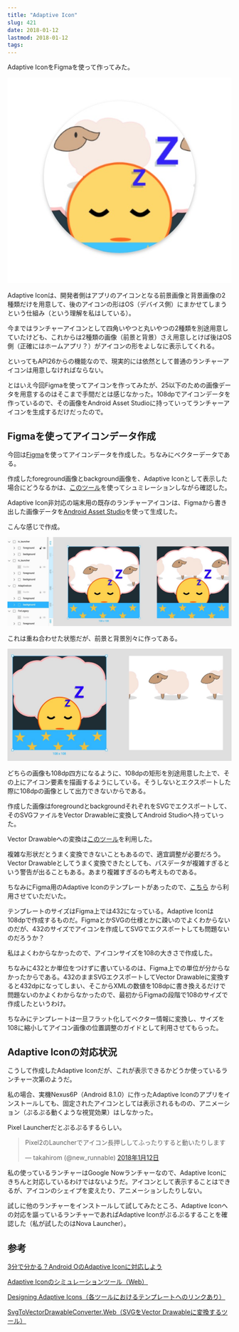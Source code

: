 ```yaml
---
title: "Adaptive Icon"
slug: 421
date: 2018-01-12
lastmod: 2018-01-12
tags: 
---
```


Adaptive IconをFigmaを使って作ってみた。

![Adaptive icon](adaptive_icon.jpg)

Adaptive Iconは、開発者側はアプリのアイコンとなる前景画像と背景画像の2種類だけを用意して、後のアイコンの形はOS（デバイス側）にまかせてしまうという仕組み（という理解を私はしている）。

今まではランチャーアイコンとして四角いやつと丸いやつの2種類を別途用意していたけども、これからは2種類の画像（前景と背景）さえ用意しとけば後はOS側（正確にはホームアプリ？）がアイコンの形をよしなに表示してくれる。

といってもAPI26からの機能なので、現実的には依然として普通のランチャーアイコンは用意しなければならない。

とはいえ今回Figmaを使ってアイコンを作ってみたが、25以下のための画像データを用意するのはそこまで手間だとは感じなかった。108dpでアイコンデータを作っているので、その画像をAndroid Asset Studioに持っていってランチャーアイコンを生成するだけだったので。


## Figmaを使ってアイコンデータ作成


今回は<a href="https://www.figma.com/">Figma</a>を使ってアイコンデータを作成した。ちなみにベクターデータである。

作成したforeground画像とbackground画像を、Adaptive Iconとして表示した場合にどうなるかは、<a href="https://adapticon.tooo.io/">このツール</a>を使ってシュミレーションしながら確認した。

Adaptive Icon非対応の端末用の既存のランチャーアイコンは、Figmaから書き出した画像データを<a href="https://romannurik.github.io/AndroidAssetStudio/index.html">Android Asset Studio</a>を使って生成した。

こんな感じで作成。

![Icons](icons.jpg)

これは重ね合わせた状態だが、前景と背景別々に作ってある。

![Fore back](fore_back.jpg)

どちらの画像も108dp四方になるように、108dpの矩形を別途用意した上で、その上にアイコン要素を描画するようにしている。そうしないとエクスポートした際に108dpの画像として出力できないからである。

作成した画像はforegroundとbackgroundそれぞれをSVGでエクスポートして、そのSVGファイルをVector Drawableに変換してAndroid Studioへ持っていった。

Vector Drawableへの変換は<a href="http://a-student.github.io/SvgToVectorDrawableConverter.Web/">このツール</a>を利用した。

複雑な形状だとうまく変換できないこともあるので、適宜調整が必要だろう。Vector Drawableとしてうまく変換できたとしても、パスデータが複雑すぎるという警告が出ることもある。あまり複雑すぎるのも考えものである。

ちなみにFigma用のAdaptive Iconのテンプレートがあったので、<a href="https://medium.com/google-design/designing-adaptive-icons-515af294c783">こちら</a>
から利用させていただいた。

テンプレートのサイズはFigma上では432になっている。Adaptive Iconは108dpで作成するものだ。FigmaとかSVGの仕様とかに疎いのでよくわからないのだが、432のサイズでアイコンを作成してSVGでエクスポートしても問題ないのだろうか？

私はよくわからなかったので、アイコンサイズを108の大きさで作成した。

ちなみに432とか単位をつけずに書いているのは、Figma上での単位が分からなかったからである。432のままSVGエクスポートしてVector Drawableに変換すると432dpになってしまい、そこからXMLの数値を108dpに書き換えるだけで問題ないのかよくわからなかったので、最初からFigmaの段階で108のサイズで作成したというわけ。

ちなみにテンプレートは一旦フラット化してベクター情報に変換し、サイズを108に縮小してアイコン画像の位置調整のガイドとして利用させてもらった。


## Adaptive Iconの対応状況


こうして作成したAdaptive Iconだが、これが表示できるかどうか使っているランチャー次第のようだ。

私の場合、実機Nexus6P（Android 8.1.0）に作ったAdaptive Iconのアプリをインストールしても、固定されたアイコンとしては表示されるものの、アニメーション（ぷるぷる動くような視覚効果）はしなかった。

Pixel Launcherだとぷるぷるするらしい。

<blockquote class="twitter-tweet" data-lang="ja">
<p lang="ja" dir="ltr">Pixel2のLauncherでアイコン長押ししてふったりすると動いたりします

&mdash; takahirom (@new_runnable) <a href="https://twitter.com/new_runnable/status/951705339790938113?ref_src=twsrc%5Etfw">2018年1月12日</a>
</blockquote>
<script async src="https://platform.twitter.com/widgets.js" charset="utf-8"></script>

私の使っているランチャーはGoogle Nowランチャーなので、Adaptive Iconにきちんと対応しているわけではないようだ。アイコンとして表示することはできるが、アイコンのシェイプを変えたり、アニメーションしたりしない。

試しに他のランチャーをインストールして試してみたところ、Adaptive Iconへの対応を謳っているランチャーであればAdaptive Iconがぷるぷるすることを確認した（私が試したのはNova Launcher）。


## 参考


<a href="https://qiita.com/takahirom/items/696fb5ecaa230fa8f755">3分で分かる？Android OのAdaptive Iconに対応しよう</a>

<a href="https://adapticon.tooo.io/">Adaptive Iconのシミュレーションツール（Web）</a>

<a href="https://medium.com/google-design/designing-adaptive-icons-515af294c783">Designing Adaptive Icons（各ツールにおけるテンプレートへのリンクあり）</a>

<a href="http://a-student.github.io/SvgToVectorDrawableConverter.Web/">SvgToVectorDrawableConverter.Web（SVGをVector Drawableに変換するツール）</a>


  